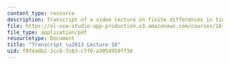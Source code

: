```yaml
---
content_type: resource
description: Transcript of a video lecture on finite differences in time.
file: https://ol-ocw-studio-app-production.s3.amazonaws.com/courses/18-085-computational-science-and-engineering-i-fall-2008/f974adb21cc67c63c7f0a3054959ff30_18-085F08-L10.pdf
file_type: application/pdf
resourcetype: Document
title: "Transcript \u2013 Lecture 10"
uid: f974adb2-1cc6-7c63-c7f0-a3054959ff30
---
```

